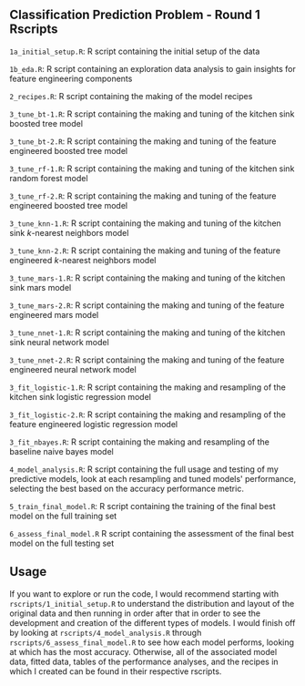 ## Classification Prediction Problem - Round 1 Rscripts 

`1a_initial_setup.R`: R script containing the initial setup of the data

`1b_eda.R`: R script containing an exploration data analysis to gain insights for feature engineering components

`2_recipes.R`: R script containing the making of the model recipes 

`3_tune_bt-1.R`: R script containing the making and tuning of the kitchen sink boosted tree model 

`3_tune_bt-2.R`: R script containing the making and tuning of the feature engineered boosted tree model

`3_tune_rf-1.R`: R script containing the making and tuning of the kitchen sink random forest model

`3_tune_rf-2.R`: R script containing the making and tuning of the feature engineered boosted tree model

`3_tune_knn-1.R`: R script containing the making and tuning of the kitchen sink $k$-nearest neighbors model

`3_tune_knn-2.R`: R script containing the making and tuning of the feature engineered $k$-nearest neighbors model

`3_tune_mars-1.R`: R script containing the making and tuning of the kitchen sink mars model

`3_tune_mars-2.R`: R script containing the making and tuning of the feature engineered mars model

`3_tune_nnet-1.R`: R script containing the making and tuning of the kitchen sink neural network model

`3_tune_nnet-2.R`: R script containing the making and tuning of the feature engineered neural network model

`3_fit_logistic-1.R`: R script containing the making and resampling of the kitchen sink logistic regression model

`3_fit_logistic-2.R`: R script containing the making and resampling of the feature engineered logistic regression model

`3_fit_nbayes.R`: R script containing the making and resampling of the baseline naive bayes model

`4_model_analysis.R`: R script containing the full usage and testing of my predictive models, look at each resampling and tuned models' performance, selecting the best based on the accuracy performance metric.

`5_train_final_model.R`: R script containing the training of the final best model on the full training set

`6_assess_final_model.R` R script containing the assessment of the final best model on the full testing set
 
## Usage

If you want to explore or run the code, I would recommend starting with 
`rscripts/1_initial_setup.R` to understand the distribution and layout of the 
original data and then running in order after that in order to see the 
development and creation of the different types of models. I would finish off
by looking at `rscripts/4_model_analysis.R` through 
`rscripts/6_assess_final_model.R` to see how each model performs, 
looking at which has the most accuracy. Otherwise, all of the associated model 
data, fitted data, tables of the performance analyses, and the recipes in which
I created can be found in their respective rscripts. 

